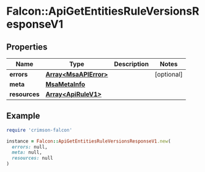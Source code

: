 # Falcon::ApiGetEntitiesRuleVersionsResponseV1

## Properties

| Name | Type | Description | Notes |
| ---- | ---- | ----------- | ----- |
| **errors** | [**Array&lt;MsaAPIError&gt;**](MsaAPIError.md) |  | [optional] |
| **meta** | [**MsaMetaInfo**](MsaMetaInfo.md) |  |  |
| **resources** | [**Array&lt;ApiRuleV1&gt;**](ApiRuleV1.md) |  |  |

## Example

```ruby
require 'crimson-falcon'

instance = Falcon::ApiGetEntitiesRuleVersionsResponseV1.new(
  errors: null,
  meta: null,
  resources: null
)
```


